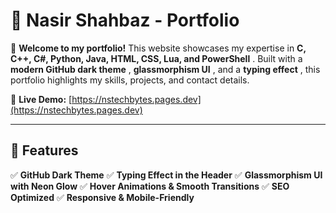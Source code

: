 # 🌟 Nasir Shahbaz - Portfolio

🚀 **Welcome to my portfolio!** This website showcases my expertise in  **C, C++, C#, Python, Java, HTML, CSS, Lua, and PowerShell** . Built with a  **modern GitHub dark theme** ,  **glassmorphism UI** , and a  **typing effect** , this portfolio highlights my skills, projects, and contact details.

🔗 **Live Demo:** [https://nstechbytes.pages.dev](https://nstechbytes.pages.dev)

---

## 📌 Features

✅ **GitHub Dark Theme**
✅ **Typing Effect in the Header**
✅ **Glassmorphism UI with Neon Glow**
✅ **Hover Animations & Smooth Transitions**
✅ **SEO Optimized**
✅ **Responsive & Mobile-Friendly**
